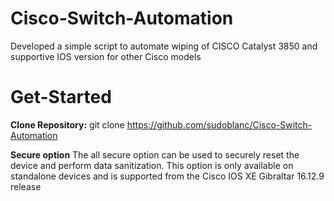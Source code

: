 # Cisco-Switch-Automation
Developed a simple script to automate wiping of CISCO Catalyst 3850 and supportive IOS version for other Cisco models

# Get-Started
**Clone Repository:** git clone https://github.com/sudoblanc/Cisco-Switch-Automation 



**Secure option**
The all secure option can be used to securely reset the device and perform data sanitization. This option is only available on standalone devices and is supported from the Cisco IOS XE Gibraltar 16.12.9 release
